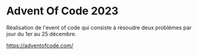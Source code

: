 # Advent Of Code 2023

Réalisation de l'event of code qui consiste à résoudre deux problèmes par jour du 1er au 25 décembre.

https://adventofcode.com/